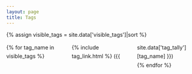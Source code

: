 ```yaml
---
layout: page
title: Tags
---
```

{% assign visible_tags = site.data['visible_tags']|sort %}

<style>
  #tags {
    list-style-type: none;
    padding: 0;
    columns: 1;
    line-height: 1.7em;
  }

  #tags a:visited {
    color: var(--link-color);
  }

  #tagSortingControls {
    display: none;
  }

  @media screen and (min-width: 518px) {
    #tags {
      columns: 2;
    }
  }

  @media screen and (min-width: 747px) {
    #tags {
      columns: 3;
    }
  }

  select {
    font-size: 1em;
  }
</style>

<p id="tagSortingControls"></p>

<ul id="tags">
  {% for tag_name in visible_tags %}
    <li
      data-tag-name="{{ tag_name }}"
      data-tag-count="{{ site.data['tag_tally'][tag_name] }}"
    >
      {% include tag_link.html %}
      ({{ site.data['tag_tally'][tag_name] }})
    </li>
  {% endfor %}
</ul>

<script>
  const tagSortOptions = [
    {
      id: 'nameAtoZ',
      label: 'tag name (A to Z)',
      compareFn: (a, b) => {
        const aName = a.getAttribute("data-tag-name");
        const bName = b.getAttribute("data-tag-name");
        return aName > bName ? 1 : -1;
      },
    },
    {
      id: 'nameZtoA',
      label: 'tag name (Z to A)',
      compareFn: (a, b) => {
        const aName = a.getAttribute("data-tag-name");
        const bName = b.getAttribute("data-tag-name");
        return aName < bName ? 1 : -1;
      },
    },
    // When sorting by frequency of use, if there are lots of tags that
    // have been used the same number of times, we sort that sublist A to Z.
    {
      id: 'countMostToLeast',
      label: '# of uses (most to least)',
      compareFn: (a, b) => {
        const aName = a.getAttribute("data-tag-name");
        const bName = b.getAttribute("data-tag-name");

        const aCount = Number(a.getAttribute("data-tag-count"));
        const bCount = Number(b.getAttribute("data-tag-count"));

        return aCount !== bCount
          ? bCount - aCount
          : (aName > bName ? 1 : -1);
      }
    },
    {
      id: 'countLeastToMost',
      label: '# of uses (least to most)',
      compareFn: (a, b) => {
        const aName = a.getAttribute("data-tag-name");
        const bName = b.getAttribute("data-tag-name");

        const aCount = Number(a.getAttribute("data-tag-count"));
        const bCount = Number(b.getAttribute("data-tag-count"));

        return aCount !== bCount
          ? aCount - bCount
          : (aName > bName ? 1 : -1);
      },
    },
    // We need to assign a random weight for each tag, and that weight
    // needs to be consistent during the sort (or the list might not be
    // shuffled properly), but we don't care about being able to
    // e.g. seed the RNG or reproduce a random order later.
    //
    // This is just for casual exploration.
    {
      id: 'random',
      label: 'random',
      compareFn: (a, b) => {
        const aName = a.getAttribute("data-tag-name");
        const bName = b.getAttribute("data-tag-name");
        
        randomWeights[aName] ??= Math.random();
        randomWeights[bName] ??= Math.random();

        return randomWeights[aName] - randomWeights[bName];
      }
    }
  ];

  var randomWeights = {};

  /* Apply a sort order to a list of items.
   *
   * This takes three parameters:
   *
   *    - items (Array[T]): the list of photos to get
   *    - sortOptions: the list of sort options
   *    - sortOrderId (string|null): the sort order ID selected by the user
   *
   * It returns an object with two fields:
   *
   *    - sortedItems: the list of photos, with the sort applied
   *    - appliedSortOrder: the sort order that was applied
   *
   */
  function sortItems(props) {
    const { items, sortOptions, sortOrderId } = props;

    // What sort order are we using?
    //
    // Try to find a matching sort option in those we know how to handle;
    // if the user didn't pass an explicit sort order or we don't recognise
    // the ID, we just use the default sort.
    const defaultSort = sortOptions[0];
    const selectedSort =
      sortOptions.find(s => s.id === sortOrderId) || defaultSort;

    console.debug(`Selected sort: ${JSON.stringify(selectedSort)}`);

    // Now apply the sort to the list of items.
    const sortedItems = items.sort(selectedSort.compareFn);

    return { sortedItems, appliedSortOrder: selectedSort };
  }

  /* Create the controls the user can use to choose their sort options.
   *
   * The final HTML will be a dropdown, something like:
   *
   *     <select id="sortControls">
   *       <option id="postsMostToLeast">number of posts (most to least)</option>
   *       <option id="postsLeastToMost">number of posts (least to most)</option>
   *       …
   *     </select>
   */
  const SortControls = (sortOptions, sortOrderId) => `
    Sort by:
    <select id="sortOrder" onchange="updateSortOrder()">
      ${
        sortOptions
          .map(({ id, label }) => `
            <option value="${id}" ${id === sortOrderId ? 'selected' : ''}>
              ${label}
            </option>
          `)
          .join("")
      }
    </select>
  `;

  /* Get/set the currently selected sort order in this dropdown. */
  function getSelectedSortOrder() {
    return document.querySelector("select#sortOrder").value;
  }

  /* Reload the page with the new sort. */
  function updateSortOrder() {
    window.location.search =
      updateSortQueryString({
        queryString: window.location.search,
        sortOrderId: getSelectedSortOrder(),
      });
  }

  /* Update the query string for this URL with a new sort order. */
  function updateSortQueryString(props) {
    const { queryString, sortOrderId } = props;

    const params = new URLSearchParams(queryString);
    params.set("sortOrder", sortOrderId);

    return params.toString();
  }

  window.addEventListener("DOMContentLoaded", function() {
    const params = new URLSearchParams(window.location.search);

    // Apply sorting, e.g. by name or number of uses.
    //
    // This means actually sorting the tags, and adding the list of
    // sort options to the page.
    const sortOrderId = params.get("sortOrder");

    const tagElements = Array.from([...document.querySelectorAll("#tags > li")]);

    const { sortedItems, appliedSortOrder } = sortItems({
      items: tagElements, sortOptions: tagSortOptions, sortOrderId
    });

    sortedItems.forEach(elem =>
      document.querySelector("#tags").appendChild(elem)
    );

    document.querySelector('#tagSortingControls').innerHTML =
      SortControls(tagSortOptions, appliedSortOrder.id);
    document.querySelector('#tagSortingControls').style.display = 'block';
  });
</script>